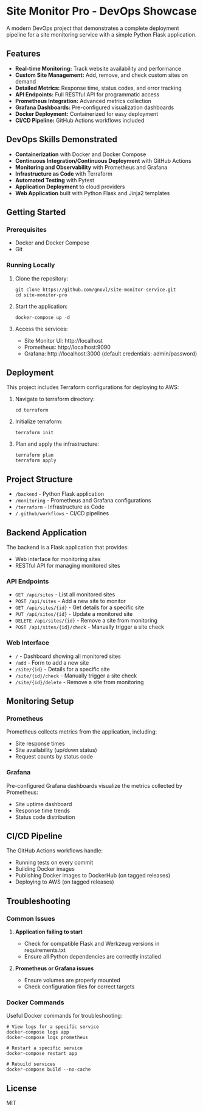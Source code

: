# Site Monitor Pro - DevOps Showcase

A modern DevOps project that demonstrates a complete deployment pipeline for a site monitoring service with a simple Python Flask application.

## Features

- **Real-time Monitoring:** Track website availability and performance
- **Custom Site Management:** Add, remove, and check custom sites on demand
- **Detailed Metrics:** Response time, status codes, and error tracking
- **API Endpoints:** Full RESTful API for programmatic access
- **Prometheus Integration:** Advanced metrics collection
- **Grafana Dashboards:** Pre-configured visualization dashboards
- **Docker Deployment:** Containerized for easy deployment
- **CI/CD Pipeline:** GitHub Actions workflows included

## DevOps Skills Demonstrated

- **Containerization** with Docker and Docker Compose
- **Continuous Integration/Continuous Deployment** with GitHub Actions
- **Monitoring and Observability** with Prometheus and Grafana
- **Infrastructure as Code** with Terraform
- **Automated Testing** with Pytest
- **Application Deployment** to cloud providers
- **Web Application** built with Python Flask and Jinja2 templates

## Getting Started

### Prerequisites

- Docker and Docker Compose
- Git

### Running Locally

1. Clone the repository:

   ```
   git clone https://github.com/gnovl/site-monitor-service.git
   cd site-monitor-pro
   ```

2. Start the application:

   ```
   docker-compose up -d
   ```

3. Access the services:
   - Site Monitor UI: http://localhost
   - Prometheus: http://localhost:9090
   - Grafana: http://localhost:3000 (default credentials: admin/password)

## Deployment

This project includes Terraform configurations for deploying to AWS:

1. Navigate to terraform directory:

   ```
   cd terraform
   ```

2. Initialize terraform:

   ```
   terraform init
   ```

3. Plan and apply the infrastructure:
   ```
   terraform plan
   terraform apply
   ```

## Project Structure

- `/backend` - Python Flask application
- `/monitoring` - Prometheus and Grafana configurations
- `/terraform` - Infrastructure as Code
- `/.github/workflows` - CI/CD pipelines

## Backend Application

The backend is a Flask application that provides:

- Web interface for monitoring sites
- RESTful API for managing monitored sites

### API Endpoints

- `GET /api/sites` - List all monitored sites
- `POST /api/sites` - Add a new site to monitor
- `GET /api/sites/{id}` - Get details for a specific site
- `PUT /api/sites/{id}` - Update a monitored site
- `DELETE /api/sites/{id}` - Remove a site from monitoring
- `POST /api/sites/{id}/check` - Manually trigger a site check

### Web Interface

- `/` - Dashboard showing all monitored sites
- `/add` - Form to add a new site
- `/site/{id}` - Details for a specific site
- `/site/{id}/check` - Manually trigger a site check
- `/site/{id}/delete` - Remove a site from monitoring

## Monitoring Setup

### Prometheus

Prometheus collects metrics from the application, including:

- Site response times
- Site availability (up/down status)
- Request counts by status code

### Grafana

Pre-configured Grafana dashboards visualize the metrics collected by Prometheus:

- Site uptime dashboard
- Response time trends
- Status code distribution

## CI/CD Pipeline

The GitHub Actions workflows handle:

- Running tests on every commit
- Building Docker images
- Publishing Docker images to DockerHub (on tagged releases)
- Deploying to AWS (on tagged releases)

## Troubleshooting

### Common Issues

1. **Application failing to start**

   - Check for compatible Flask and Werkzeug versions in requirements.txt
   - Ensure all Python dependencies are correctly installed

2. **Prometheus or Grafana issues**
   - Ensure volumes are properly mounted
   - Check configuration files for correct targets

### Docker Commands

Useful Docker commands for troubleshooting:

```
# View logs for a specific service
docker-compose logs app
docker-compose logs prometheus

# Restart a specific service
docker-compose restart app

# Rebuild services
docker-compose build --no-cache
```

## License

MIT
